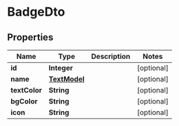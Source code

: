 

# BadgeDto

## Properties

Name | Type | Description | Notes
------------ | ------------- | ------------- | -------------
**id** | **Integer** |  |  [optional]
**name** | [**TextModel**](TextModel.md) |  |  [optional]
**textColor** | **String** |  |  [optional]
**bgColor** | **String** |  |  [optional]
**icon** | **String** |  |  [optional]



